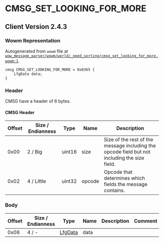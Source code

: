 # CMSG_SET_LOOKING_FOR_MORE

## Client Version 2.4.3

### Wowm Representation

Autogenerated from `wowm` file at [`wow_message_parser/wowm/world/_need_sorting/cmsg_set_looking_for_more.wowm:1`](https://github.com/gtker/wow_messages/tree/main/wow_message_parser/wowm/world/_need_sorting/cmsg_set_looking_for_more.wowm#L1).
```rust,ignore
cmsg CMSG_SET_LOOKING_FOR_MORE = 0x0365 {
    LfgData data;
}
```
### Header

CMSG have a header of 6 bytes.

#### CMSG Header

| Offset | Size / Endianness | Type   | Name   | Description |
| ------ | ----------------- | ------ | ------ | ----------- |
| 0x00   | 2 / Big           | uint16 | size   | Size of the rest of the message including the opcode field but not including the size field.|
| 0x02   | 4 / Little        | uint32 | opcode | Opcode that determines which fields the message contains.|

### Body

| Offset | Size / Endianness | Type | Name | Description | Comment |
| ------ | ----------------- | ---- | ---- | ----------- | ------- |
| 0x06 | 4 / - | [LfgData](lfgdata.md) | data |  |  |

